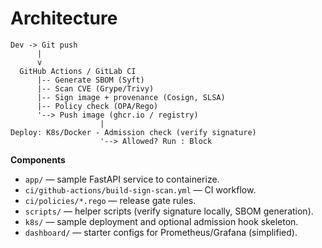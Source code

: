 # Architecture

```
Dev -> Git push
      | 
      v
  GitHub Actions / GitLab CI
      |-- Generate SBOM (Syft)
      |-- Scan CVE (Grype/Trivy)
      |-- Sign image + provenance (Cosign, SLSA)
      |-- Policy check (OPA/Rego)
      '--> Push image (ghcr.io / registry)
                    |
Deploy: K8s/Docker - Admission check (verify signature)
                    '--> Allowed? Run : Block
```

**Components**
- `app/` — sample FastAPI service to containerize.
- `ci/github-actions/build-sign-scan.yml` — CI workflow.
- `ci/policies/*.rego` — release gate rules.
- `scripts/` — helper scripts (verify signature locally, SBOM generation).
- `k8s/` — sample deployment and optional admission hook skeleton.
- `dashboard/` — starter configs for Prometheus/Grafana (simplified).
